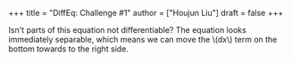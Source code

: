 +++
title = "DiffEq: Challenge #1"
author = ["Houjun Liu"]
draft = false
+++

Isn't parts of this equation not differentiable? The equation looks immediately separable, which means we can move the \\(dx\\) term on the bottom towards to the right side.